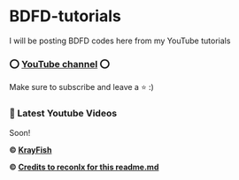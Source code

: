 # BDFD-tutorials
I will be posting BDFD codes here from my YouTube tutorials 

### ⭕ [YouTube channel](https://youtube.com/channel/UCXQ5fsyWx3hEr93CbStfjyA) ⭕

Make sure to subscribe and leave a ⭐ :)


### 🎲 Latest Youtube Videos

<!-- YOUTUBE:START -->
Soon! 
<!-- YOUTUBE:END -->





**© [KrayFish](https://github.com/krayz-clous)**

**© [Credits to reconlx for this readme.md](https://github.com/reconlx)**
